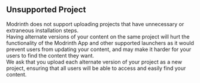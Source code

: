 ## Unsupported Project

Modrinth does not support uploading projects that have unnecessary or extraneous installation steps.  
Having alternate versions of your content on the same project will hurt the functionality of the Modrinth App and other supported launchers as it would prevent users from updating your content, and may make it harder for your users to find the content they want.  
We ask that you upload each alternate version of your project as a new project, ensuring that all users will be able to access and easily find your content.
